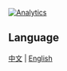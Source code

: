 [![Analytics](https://ga-beacon.appspot.com/nand2tetris/UA-102629055-1/readme?pixel)](https://github.com/ReionChan/nand2tetris)

## Language

[中文](http://reionchan.github.io/nand2tetris/)  | [English](http://reionchan.github.io/nand2tetris/)

